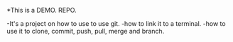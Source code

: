 *This is a DEMO. REPO.

-It's a project on how to use to use git.
-how to link it to a terminal.
-how to use it to clone, commit, push, pull, merge and branch.
